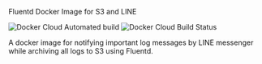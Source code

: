 Fluentd Docker Image for S3 and LINE

![Docker Cloud Automated build](https://img.shields.io/docker/cloud/automated/yanagisawakentaro/fluentd-s3-line.svg)
![Docker Cloud Build Status](https://img.shields.io/docker/cloud/build/yanagisawakentaro/fluentd-s3-line.svg)

A docker image for notifying important log messages by LINE messenger while archiving all logs to S3 using Fluentd.
